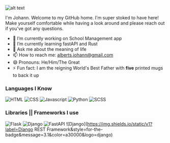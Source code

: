 ![alt text](http://gph.is/2t7EBux "Hello there")

I'm Johann. Welcome to my GitHub home. I'm super stoked to have here! Make yourself comfortable while having a look around and please reach out if you've got any questions.

- 🔭 I’m currently working on School Management app
- 🌱 I’m currently learning fastAPI and Rust
- 💬 Ask me about the meaning of life
- 📫 How to reach me: alberts.johann@gmail.com
- 😄 Pronouns: He/Him/The Great
- ⚡ Fun fact: I am the reigning World's Best Father with **five** printed mugs to back it up

### Languages I Know

![HTML](https://img.shields.io/static/v1?label=HTML&message=5&color=E34F26&style=for-the-badge&logo=html5)
![CSS](https://img.shields.io/static/v1?label=CSS&message=3&color=1572B6&style=for-the-badge&logo=css3)
![Javascript](https://img.shields.io/static/v1?label=JavaScript&message=ES8&style=for-the-badge&color=F7DF1E&logo=JavaScript)
![Python](https://img.shields.io/static/v1?label=Python&style=for-the-badge&message=3&color=3776AB&logo=PYTHON)
![SCSS](https://img.shields.io/static/v1?label=sass&style=for-the-badge&message=👍&color=CC6699&logo=sass)

### Libraries || Frameworks I use

![Flask](https://img.shields.io/static/v1?label=Flask&style=for-the-badge&message=1.1.2&color=181717&logo=flask)
![Django](https://img.shields.io/static/v1?label=Django&style=for-the-badge&message=3.1&color=092E20&logo=django)
![FastAPI](https://img.shields.io/static/v1?label=Flask&style=for-the-badge&message=0.6&color=009485&logo=fastapi)
![Django](https://img.shields.io/static/v1?label=Django REST Framework&style=for-the-badge&message=3.1&color=a30000&logo=django)
